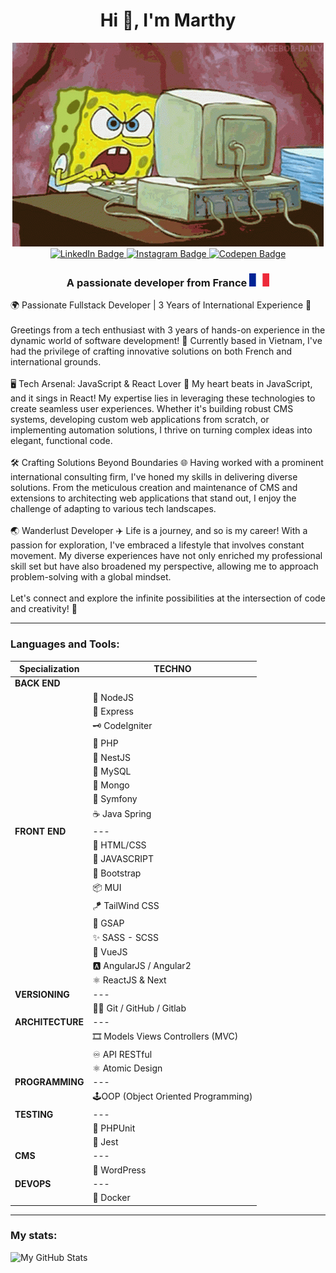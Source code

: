 <h1 align="center">Hi 👋, I'm Marthy</h1>

<div align="center"> <img src="./spongebob-computer.gif"> </div>

<div id="card" align="center">
  <a href="https://www.linkedin.com/in/martin-aubertin-webdev/">
    <img src="https://img.shields.io/badge/LinkedIn-blue?style=for-the-badge&logo=linkedin&logoColor=white" alt="LinkedIn Badge"/>
  </a>
  <a href="https://www.instagram.com/marth__1/">
    <img src="https://img.shields.io/badge/Instagram-red?style=for-the-badge&logo=instagram&logoColor=white" alt="Instagram Badge"/>
  </a>
  <a href="https://codepen.io/marthl">
    <img src="https://img.shields.io/badge/Codepen-black?style=for-the-badge&logo=codepen&logoColor=white" alt="Codepen Badge"/>
  </a>
</div>

<h3 align="center">A passionate developer from France <span> <img src="Flag_of_France.svg.png"> </span> </h3>

🌍 Passionate Fullstack Developer | 3 Years of International Experience 🚀
<br><br>
Greetings from a tech enthusiast with 3 years of hands-on experience in the dynamic world of software development! 🚀 Currently based in Vietnam, I've had the privilege of crafting innovative solutions on both French and international grounds.
<br><br>
🖥️ Tech Arsenal: JavaScript & React Lover 💙
My heart beats in JavaScript, and it sings in React! My expertise lies in leveraging these technologies to create seamless user experiences. Whether it's building robust CMS systems, developing custom web applications from scratch, or implementing automation solutions, I thrive on turning complex ideas into elegant, functional code.
<br><br>
🛠️ Crafting Solutions Beyond Boundaries 🌐
Having worked with a prominent international consulting firm, I've honed my skills in delivering diverse solutions. From the meticulous creation and maintenance of CMS and extensions to architecting web applications that stand out, I enjoy the challenge of adapting to various tech landscapes.
<br><br>
🌏 Wanderlust Developer ✈️
Life is a journey, and so is my career! With a passion for exploration, I've embraced a lifestyle that involves constant movement. My diverse experiences have not only enriched my professional skill set but have also broadened my perspective, allowing me to approach problem-solving with a global mindset.
<br><br>
Let's connect and explore the infinite possibilities at the intersection of code and creativity! 🚀

<hr>

<h3 align="left">Languages and Tools:</h3>

<div align="center">

|Specialization|TECHNO|
|--|--|
|**BACK END**|
||🧩 NodeJS
||📘 Express
||🗝 CodeIgniter
||🗼 PHP
||🚅 NestJS
||💼 MySQL
||🍃 Mongo
||🏰 Symfony  
||☕ Java Spring
|**FRONT END**|---|
||🎨 HTML/CSS
||🎇 JAVASCRIPT
||🎀 Bootstrap
||📦 MUI
||🪁 TailWind CSS
||💪 GSAP
||✨  SASS - SCSS 
||🎏 VueJS
||🅰️ AngularJS / Angular2
||⚛️ ReactJS & Next
|**VERSIONING**|---|
||🐱‍👤 Git / GitHub / Gitlab
|**ARCHITECTURE**|---|
||🎞 Models Views Controllers (MVC)
||♾ API RESTful
||⚛️ Atomic Design
|**PROGRAMMING**|---|
||🕹OOP (Object Oriented Programming)
|**TESTING**|---|
||🧪 PHPUnit
|| 👺 Jest
|**CMS**|---|
||🎫 WordPress
|**DEVOPS**|---|
||🐳 Docker

</div>

<hr>

<h3 align="left">My stats:</h3>   

 ![My GitHub Stats](https://github-readme-stats.vercel.app/api/top-langs/?username=MarthL&count_private=true&show_icons=true&theme=transparent)
  
